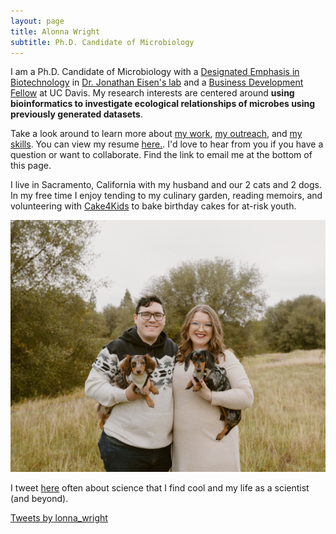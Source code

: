 ```yaml
---
layout: page
title: Alonna Wright
subtitle: Ph.D. Candidate of Microbiology
---
```


I am a Ph.D. Candidate of Microbiology with a [Designated Emphasis in Biotechnology](https://biotech.ucdavis.edu/DEB_Program) in [Dr. Jonathan Eisen's lab](https://phylogenomics.me/) and a [Business Development Fellow](https://innovate.ucdavis.edu/business-development-fellowship-program) at UC Davis. My research interests are centered around **using bioinformatics to investigate ecological relationships of microbes using previously generated datasets**. 

Take a look around to learn more about [my work](https://alonnawright.github.io/researchprojects/), [my outreach](https://alonnawright.github.io/outreach/), and [my skills](https://alonnawright.github.io/skills/). You can view my resume [here.](https://docs.google.com/document/d/e/2PACX-1vRxvSILUPYBa-NpoTmP6aVLkwnITqU_R2mpFqusCO-U2YZMilG5sTxZYLXrYFs7VJ0EivaQpuZUOy7I/pub). I'd love to hear from you if you have a question or want to collaborate. Find the link to email me at the bottom of this page. 

I live in Sacramento, California with my husband and our 2 cats and 2 dogs.  In my free time I enjoy tending to my culinary garden, reading memoirs, and volunteering with [Cake4Kids](https://www.cake4kids.org/) to bake birthday cakes for at-risk youth. 

![](/assets/img/1D05B7A6-3C95-4D15-80C7-31162A87156D.jpeg)

I tweet [here](https://twitter.com/lonna_wright) often about science that I find cool and my life as a scientist (and beyond).


<a class="twitter-timeline" data-height="1000" href="https://twitter.com/lonna_wright?ref_src=twsrc%5Etfw">Tweets by lonna_wright</a> <script async src="https://platform.twitter.com/widgets.js" charset="utf-8"></script>


